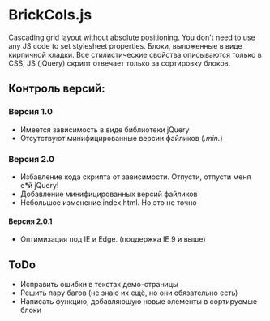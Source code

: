 # BrickCols.js
Cascading grid layout without absolute positioning. You don't need to use any JS code to set stylesheet properties.
Блоки, выложенные в виде кирпичной кладки. Все стилистические свойства описываются только в CSS, JS (jQuery) скрипт отвечает только за сортировку блоков.

## Контроль версий:

### Версия 1.0
* Имеется зависимость в виде библиотеки jQuery
* Отсутствуют минифицированные версии файликов (*.min.*)

### Версия 2.0
* Избавление кода скрипта от зависимости. Отпусти, отпусти меня е*й jQuery!
* Добавление минифицированных версий файликов
* Небольшое изменение index.html. Но это не точно

#### Версия 2.0.1
* Оптимизация под IE и Edge. (поддержка IE 9 и выше)

## ToDo
* Исправить ошибки в текстах демо-страницы
* Решить пару багов (не знаю их ещё, но они обязательно есть)
* Написать функцию, добавляющую новые элементы в сортируемые блоки